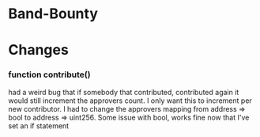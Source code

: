 # Band-Bounty



# Changes
### **function contribute()** 
had a weird bug that if somebody that contributed, contributed again it would still increment the approvers count. I only want this to increment per new contributor. 
I had to change the approvers mapping from address => bool to
address => uint256.
Some issue with bool, works fine now that I've set an if statement
